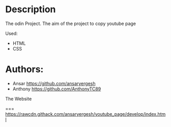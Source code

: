 # Description
The odin Project. The aim of the project to copy youtube page

Used: 
* HTML
* CSS

Authors:
===
* Ansar https://github.com/ansaryergesh
* Anthony https://github.com/AnthonyTC89

The Website

===
https://rawcdn.githack.com/ansaryergesh/youtube_page/develop/index.html
